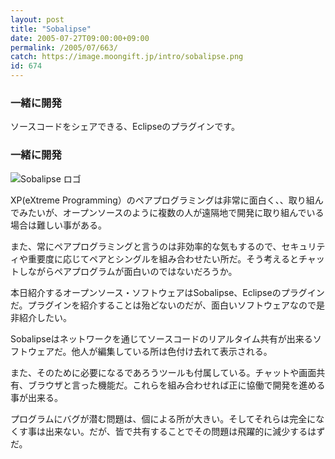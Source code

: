 ```yaml
---
layout: post
title: "Sobalipse"
date: 2005-07-27T09:00:00+09:00
permalink: /2005/07/663/
catch: https://image.moongift.jp/intro/sobalipse.png
id: 674
---
```

### 一緒に開発
  
ソースコードをシェアできる、Eclipseのプラグインです。  
<!--more-->  

### 一緒に開発
  

![Sobalipse ロゴ](https://image.moongift.jp/intro/sobalipse.png "Sobalipse ロゴ")

  

XP(eXtreme Programming）のペアプログラミングは非常に面白く、、取り組んでみたいが、オープンソースのように複数の人が遠隔地で開発に取り組んでいる場合は難しい事がある。

  

また、常にペアプログラミングと言うのは非効率的な気もするので、セキュリティや重要度に応じてペアとシングルを組み合わせたい所だ。そう考えるとチャットしながらペアプログラムが面白いのではないだろうか。

  

本日紹介するオープンソース・ソフトウェアはSobalipse、Eclipseのプラグインだ。プラグインを紹介することは殆どないのだが、面白いソフトウェアなので是非紹介したい。

  

Sobalipseはネットワークを通じてソースコードのリアルタイム共有が出来るソフトウェアだ。他人が編集している所は色付け去れて表示される。

  

また、そのために必要になるであろうツールも付属している。チャットや画面共有、ブラウザと言った機能だ。これらを組み合わせれば正に協働で開発を進める事が出来る。

  

プログラムにバグが潜む問題は、個による所が大きい。そしてそれらは完全になくす事は出来ない。だが、皆で共有することでその問題は飛躍的に減少するはずだ。

